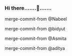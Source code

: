 ### Hi there.......👋.......

merge-commit-from @Nabeel

merge-commit-from @bidyut

merge-commit-from @Asmita

merge-commit-from @aditya




